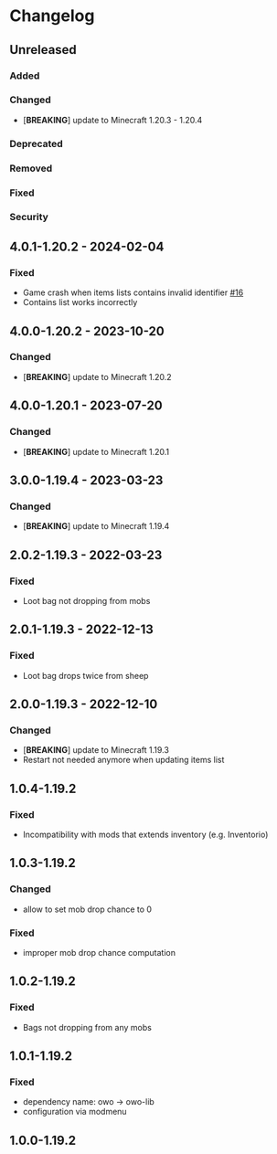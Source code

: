 # Changelog

## Unreleased

### Added

### Changed
- [**BREAKING**] update to Minecraft 1.20.3 - 1.20.4

### Deprecated

### Removed

### Fixed

### Security

## 4.0.1-1.20.2 - 2024-02-04

### Fixed
- Game crash when items lists contains invalid identifier [#16](https://github.com/L2jLiga/Loot-Bag-Mod-Fabric/issues/16)
- Contains list works incorrectly

## 4.0.0-1.20.2 - 2023-10-20

### Changed
- [**BREAKING**] update to Minecraft 1.20.2

## 4.0.0-1.20.1 - 2023-07-20

### Changed
- [**BREAKING**] update to Minecraft 1.20.1

## 3.0.0-1.19.4 - 2023-03-23

### Changed
- [**BREAKING**] update to Minecraft 1.19.4

## 2.0.2-1.19.3 - 2022-03-23

### Fixed
- Loot bag not dropping from mobs

## 2.0.1-1.19.3 - 2022-12-13

### Fixed
- Loot bag drops twice from sheep

## 2.0.0-1.19.3 - 2022-12-10

### Changed
- [**BREAKING**] update to Minecraft 1.19.3
- Restart not needed anymore when updating items list

## 1.0.4-1.19.2

### Fixed
- Incompatibility with mods that extends inventory (e.g. Inventorio)

## 1.0.3-1.19.2

### Changed
- allow to set mob drop chance to 0

### Fixed
- improper mob drop chance computation

## 1.0.2-1.19.2

### Fixed
- Bags not dropping from any mobs

## 1.0.1-1.19.2

### Fixed
- dependency name: owo -> owo-lib
- configuration via modmenu

## 1.0.0-1.19.2

